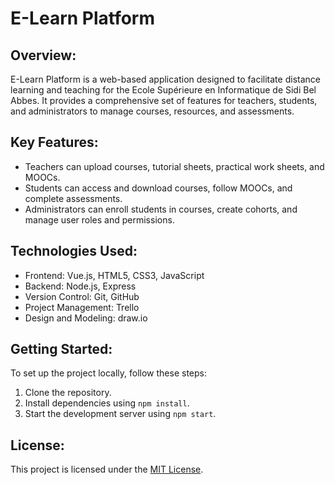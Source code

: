 # E-Learn Platform

## Overview:
E-Learn Platform is a web-based application designed to facilitate distance learning and teaching for the Ecole Supérieure en Informatique de Sidi Bel Abbes. It provides a comprehensive set of features for teachers, students, and administrators to manage courses, resources, and assessments.

## Key Features:
- Teachers can upload courses, tutorial sheets, practical work sheets, and MOOCs.
- Students can access and download courses, follow MOOCs, and complete assessments.
- Administrators can enroll students in courses, create cohorts, and manage user roles and permissions.

## Technologies Used:
- Frontend: Vue.js, HTML5, CSS3, JavaScript
- Backend: Node.js, Express
- Version Control: Git, GitHub
- Project Management: Trello
- Design and Modeling: draw.io

## Getting Started:
To set up the project locally, follow these steps:
1. Clone the repository.
2. Install dependencies using `npm install`.
3. Start the development server using `npm start`.

## License:
This project is licensed under the [MIT License](LICENSE).
